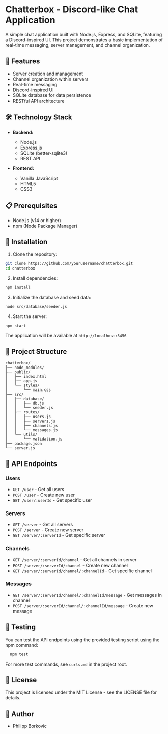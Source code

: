 # Chatterbox - Discord-like Chat Application

A simple chat application built with Node.js, Express, and SQLite, featuring a Discord-inspired UI. This project demonstrates a basic implementation of real-time messaging, server management, and channel organization.

## 🚀 Features

- Server creation and management
- Channel organization within servers
- Real-time messaging
- Discord-inspired UI
- SQLite database for data persistence
- RESTful API architecture

## 🛠️ Technology Stack

- **Backend:**
    - Node.js
    - Express.js
    - SQLite (better-sqlite3)
    - REST API

- **Frontend:**
    - Vanilla JavaScript
    - HTML5
    - CSS3

## 📋 Prerequisites

- Node.js (v14 or higher)
- npm (Node Package Manager)

## 🔧 Installation

1. Clone the repository:
```bash
git clone https://github.com/yourusername/chatterbox.git
cd chatterbox
```

2. Install dependencies:
```bash
npm install
```

3. Initialize the database and seed data:
```bash
node src/database/seeder.js
```

4. Start the server:
```bash
npm start
```

The application will be available at `http://localhost:3456`

## 📁 Project Structure

```
chatterbox/
├── node_modules/
├── public/
│   ├── index.html
│   ├── app.js
│   └── styles/
│       └── main.css
├── src/
│   ├── database/
│   │   ├── db.js
│   │   └── seeder.js
│   ├── routes/
│   │   ├── users.js
│   │   ├── servers.js
│   │   ├── channels.js
│   │   └── messages.js
│   └── utils/
│       └── validation.js
├── package.json
└── server.js
```

## 🔌 API Endpoints

### Users
- `GET /user` - Get all users
- `POST /user` - Create new user
- `GET /user/:userId` - Get specific user

### Servers
- `GET /server` - Get all servers
- `POST /server` - Create new server
- `GET /server/:serverId` - Get specific server

### Channels
- `GET /server/:serverId/channel` - Get all channels in server
- `POST /server/:serverId/channel` - Create new channel
- `GET /server/:serverId/channel/:channelId` - Get specific channel

### Messages
- `GET /server/:serverId/channel/:channelId/message` - Get messages in channel
- `POST /server/:serverId/channel/:channelId/message` - Create new message


## 🧪 Testing

You can test the API endpoints using the provided testing script using the npm command:

```bash
  npm test
```

For more test commands, see `curls.md` in the project root.

## 📄 License

This project is licensed under the MIT License - see the LICENSE file for details.

## 👥 Author

- Philipp Borkovic

